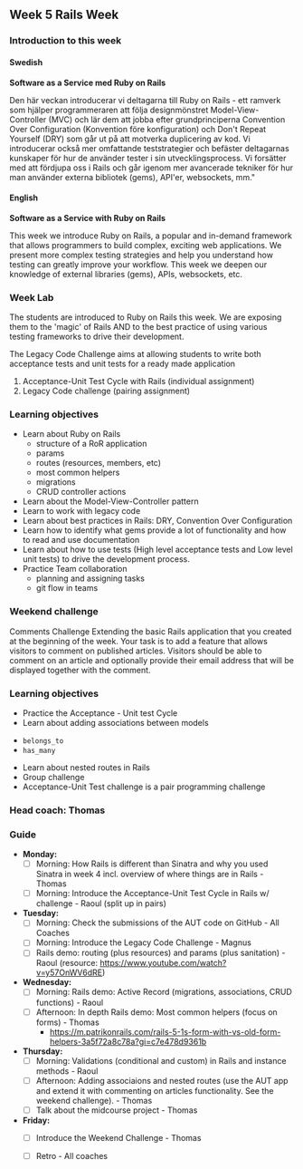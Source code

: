 ## Week 5 Rails Week
### Introduction to this week

#### Swedish
**Software as a Service med Ruby on Rails**

Den här veckan introducerar vi deltagarna till Ruby on Rails - ett ramverk som hjälper programmeraren att följa designmönstret Model-View-Controller (MVC) och lär dem att jobba efter grundprinciperna Convention Over Configuration (Konvention före konfiguration) och Don't Repeat Yourself (DRY) som går ut på att motverka duplicering av kod. Vi introducerar också mer omfattande teststrategier och befäster deltagarnas kunskaper för hur de använder tester i sin utvecklingsprocess. Vi forsätter med att fördjupa oss i Rails och går igenom mer avancerade tekniker för hur man använder externa bibliotek (gems), API'er, websockets, mm."

#### English
**Software as a Service with Ruby on Rails**

This week we introduce Ruby on Rails, a popular and in-demand framework that allows programmers to build complex, exciting web applications. We present more complex testing strategies and help you understand how testing can greatly improve your workflow. This week we deepen our knowledge of external libraries (gems), APIs, websockets, etc.

### Week Lab
The students are introduced to Ruby on Rails this week. We are exposing them to the 'magic' of Rails AND to the best practice of using various testing frameworks to drive their development.

The Legacy Code Challenge aims at allowing students to write both acceptance tests and unit tests for a ready made application
1. Acceptance-Unit Test Cycle with Rails (individual assignment)
2. Legacy Code challenge (pairing assignment)


### Learning objectives
* Learn about Ruby on Rails
  - structure of a RoR application
  - params
  - routes (resources, members, etc)
  - most common helpers
  - migrations
  - CRUD controller actions
* Learn about the Model-View-Controller pattern
* Learn to work with legacy code
* Learn about best practices in Rails: DRY, Convention Over Configuration
* Learn how to identify what gems provide a lot of functionality and how to read and use documentation
* Learn about how to use tests (High level acceptance tests and Low level unit tests) to drive the development process.
* Practice Team collaboration
  - planning and assigning tasks
  - git flow in teams

### Weekend challenge
Comments Challenge
Extending the basic Rails application that you created at the beginning  of the week. Your task is to add a feature that allows visitors to comment on published articles. Visitors should be able to comment on an article and optionally provide their email address that will be displayed together with the comment.

### Learning objectives
* Practice the Acceptance - Unit test Cycle
* Learn about adding associations between models
 - `belongs_to`
 - `has_many`
* Learn about nested routes in Rails
* Group challenge
* Acceptance-Unit Test challenge is a pair programming challenge

### Head coach: Thomas

### Guide
- **Monday:**
  - [ ] Morning: How Rails is different than Sinatra and why you used Sinatra in week 4 incl. overview of where things are in Rails - Thomas
  - [ ] Morning: Introduce the Acceptance-Unit Test Cycle in Rails w/ challenge - Raoul (split up in pairs)
- **Tuesday:**
  - [ ] Morning: Check the submissions of the AUT code on GitHub - All Coaches 
  - [ ] Morning: Introduce the Legacy Code Challenge - Magnus
  - [ ] Rails demo: routing (plus resources) and params (plus sanitation) - Raoul (resource: https://www.youtube.com/watch?v=y57OnWV6dRE)
- **Wednesday:**
  - [ ] Morning: Rails demo: Active Record (migrations, associations, CRUD functions) - Raoul
  - [ ] Afternoon: In depth Rails demo: Most common helpers (focus on forms) - Thomas
      - https://m.patrikonrails.com/rails-5-1s-form-with-vs-old-form-helpers-3a5f72a8c78a?gi=c7e478d9361b
- **Thursday:**
  - [ ] Morning: Validations (conditional and custom) in Rails and instance methods - Raoul
  - [ ] Afternoon: Adding associaions and nested routes (use the AUT app and extend it with commenting on articles functionality. See the weekend challenge). - Thomas
  - [ ] Talk about the midcourse project - Thomas
- **Friday:**
  - [ ] Introduce the Weekend Challenge - Thomas 
  - [ ] Retro - All coaches
  
  
